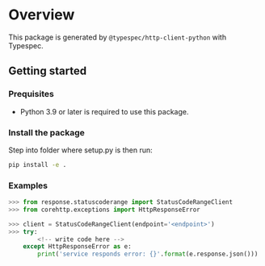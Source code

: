 # Overview

This package is generated by `@typespec/http-client-python` with Typespec.

## Getting started

### Prequisites

- Python 3.9 or later is required to use this package.

### Install the package

Step into folder where setup.py is then run:

```bash
pip install -e .
```

### Examples

```python
>>> from response.statuscoderange import StatusCodeRangeClient
>>> from corehttp.exceptions import HttpResponseError

>>> client = StatusCodeRangeClient(endpoint='<endpoint>')
>>> try:
        <!-- write code here -->
    except HttpResponseError as e:
        print('service responds error: {}'.format(e.response.json()))
```
